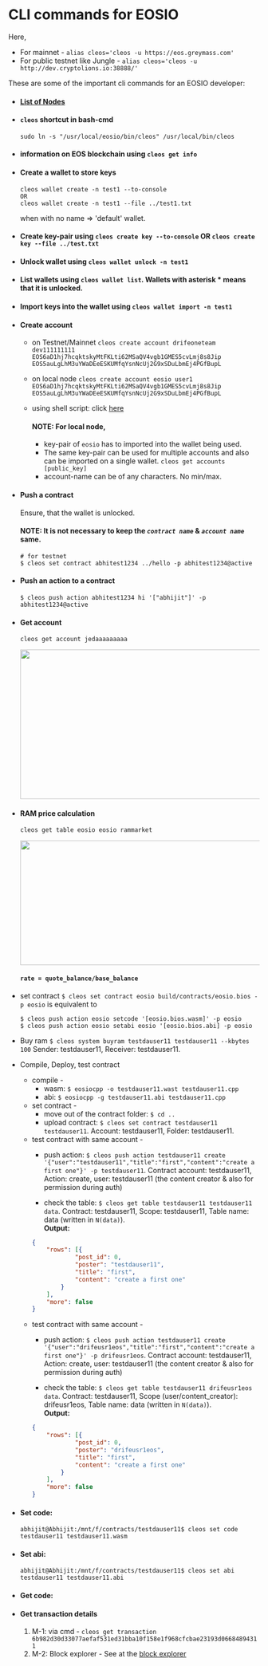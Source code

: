 # CLI commands for EOSIO 
Here,
  * For mainnet - `alias cleos='cleos -u https://eos.greymass.com'`
  * For public testnet like Jungle - `alias cleos='cleos -u http://dev.cryptolions.io:38888/'` 
  
These are some of the important cli commands for an EOSIO developer:

* #### [List of Nodes](https://github.com/greymass/eos-voter/blob/master/nodes.md)

* #### `cleos` shortcut in bash-cmd
  `sudo ln -s "/usr/local/eosio/bin/cleos" /usr/local/bin/cleos`

* #### information on EOS blockchain using `cleos get info`
* #### Create a wallet to store keys
  ```
  cleos wallet create -n test1 --to-console
  OR
  cleos wallet create -n test1 --file ../test1.txt
  ```
  when with no name => 'default' wallet.
  
* #### Create key-pair using `cleos create key --to-console` OR `cleos create key --file ../test.txt`

* #### Unlock wallet using `cleos wallet unlock -n test1`

* #### List wallets using `cleos wallet list`. Wallets with asterisk * means that it is unlocked.

* #### Import keys into the wallet using `cleos wallet import -n test1`

* #### Create account 
  - on Testnet/Mainnet `cleos create account drifeoneteam dev111111111 EOS6aD1hj7hcqktskyMtFKLti62MSaQV4vgb1GMES5cvLmj8s8Jip EOS5auLgLhM3uYWaDEeESKUMfqYsnNcUj2G9xSDuLbmEj4PGfBupL`
  - on local node `cleos create account eosio user1 EOS6aD1hj7hcqktskyMtFKLti62MSaQV4vgb1GMES5cvLmj8s8Jip EOS5auLgLhM3uYWaDEeESKUMfqYsnNcUj2G9xSDuLbmEj4PGfBupL`
  - using shell script: click [here](https://github.com/EOS-Nation/create-accounts/blob/master/create-account.sh)
  
    
    #### NOTE: For local node,
    + key-pair of `eosio` has to imported into the wallet being used.
    + The same key-pair can be used for multiple accounts and also can be imported on a single wallet. `cleos get accounts [public_key]`
    + account-name can be of any characters. No min/max.
  
* #### Push a contract 

  Ensure, that the wallet is unlocked.
  #### NOTE: It is not necessary to keep the _`contract name`_ & _`account name`_ same.
  ```
  # for testnet
  $ cleos set contract abhitest1234 ../hello -p abhitest1234@active
  ```
* #### Push an action to a contract
  ```
  $ cleos push action abhitest1234 hi '["abhijit"]' -p abhitest1234@active
  ```
 
* #### Get account
  ```cleos get account jedaaaaaaaaa```
  <p align="center">
    <img src="https://github.com/abhi3700/My_Learning_EOS/blob/master/Images/eosio_account.png" width="730" height="300">
  </p>


* #### RAM price calculation
  ```cleos get table eosio eosio rammarket```
  <p align="center">
  <img src="https://github.com/abhi3700/My_Learning_EOS/blob/master/Images/eosio_rammarket.png" width="730" height="250">
  </p>
  
   #### ```rate = quote_balance/base_balance```

* set contract
 `$ cleos set contract eosio build/contracts/eosio.bios -p eosio` is equivalent to 
	```
	$ cleos push action eosio setcode '[eosio.bios.wasm]' -p eosio
	$ cleos push action eosio setabi eosio '[eosio.bios.abi] -p eosio
	```
* Buy ram
	`$ cleos system buyram testdauser11 testdauser11 --kbytes 100` Sender: testdauser11, Receiver: testdauser11.

* Compile, Deploy, test contract
	-	compile - 
		+ wasm: `$ eosiocpp -o testdauser11.wast testdauser11.cpp`
		+ abi: `$ eosiocpp -g testdauser11.abi testdauser11.cpp`
	- set contract - 
		+ move out of the contract folder: `$ cd ..`
		+ upload contract: `$ cleos set contract testdauser11 testdauser11`. Account: testdauser11, Folder: testdauser11.
	- test contract with same account - 
		+ push action: `$ cleos push action testdauser11 create '{"user":"testdauser11","title":"first","content":"create a first one"}' -p testdauser11`. Contract account: testdauser11, Action: create, user: testdauser11 (the content creator & also for permission during auth)
		
		+ check the table: `$ cleos get table testdauser11 testdauser11 data`. Contract: testdauser11, Scope: testdauser11, Table name: data (written in `N(data)`). 
		<br/> **Output:**
		```json
		{
			"rows": [{
					"post_id": 0,
					"poster": "testdauser11",
					"title": "first",
					"content": "create a first one"
				}
			],
			"more": false
		}
		```
	- test contract with same account - 
		+ push action: `$ cleos push action testdauser11 create '{"user":"drifeusr1eos","title":"first","content":"create a first one"}' -p drifeusr1eos`. Contract account: testdauser11, Action: create, user: testdauser11 (the content creator & also for permission during auth)
		
		+ check the table: `$ cleos get table testdauser11 drifeusr1eos data`. Contract: testdauser11, Scope (user/content_creator): drifeusr1eos, Table name: data (written in `N(data)`). 
		<br/> **Output:**
		```json
		{
			"rows": [{
					"post_id": 0,
					"poster": "drifeusr1eos",
					"title": "first",
					"content": "create a first one"
				}
			],
			"more": false
		}
		```
* #### Set code: 
	`abhijit@Abhijit:/mnt/f/contracts/testdauser11$ cleos set code testdauser11 testdauser11.wasm`
	
* #### Set abi: 
	`abhijit@Abhijit:/mnt/f/contracts/testdauser11$ cleos set abi testdauser11 testdauser11.abi`
* #### Get code:
* #### Get transaction details
	1. M-1: via cmd - 
		`cleos get transaction 6b982d30d33077aefaf531ed31bba10f158e1f968cfcbae23193d06684894311`
	2. M-2: Block explorer	- 
		See at the [block explorer](https://www.bloks.io/transaction/6b982d30d33077aefaf531ed31bba10f158e1f968cfcbae23193d06684894311)
	
	
